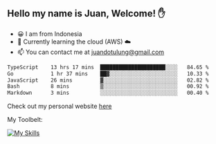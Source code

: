 ## Hello my name is Juan, Welcome! ✋

- 😀 I am from Indonesia
- 📖 Currently learning the cloud (AWS) ☁️
- 📫 You can contact me at juandotulung@gmail.com

<!--START_SECTION:waka-->

```txt
TypeScript    13 hrs 17 mins  █████████████████████░░░░   84.65 %
Go            1 hr 37 mins    ██▓░░░░░░░░░░░░░░░░░░░░░░   10.33 %
JavaScript    26 mins         ▓░░░░░░░░░░░░░░░░░░░░░░░░   02.82 %
Bash          8 mins          ▒░░░░░░░░░░░░░░░░░░░░░░░░   00.92 %
Markdown      3 mins          ░░░░░░░░░░░░░░░░░░░░░░░░░   00.40 %
```

<!--END_SECTION:waka-->

Check out my personal website [here](https://juanchristian.com)

My Toolbelt:

[![My Skills](https://skillicons.dev/icons?i=go,js,ts,nodejs,express,react,nextjs,vue,tailwind,vite,html,css,python,php,aws,bash,linux,postgres,mysql,redis,kafka,docker,vercel,netlify,vscode,figma)](https://skillicons.dev)

